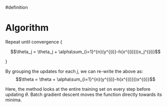 #definition 
# Algorithm
Repeat until convergence {

$$\theta_j = \theta_j + \alpha\sum_{i=1}^{n}(y^{(i)}-h(x^{(i)}))x_j^{(i)}$$

}

By grouping the updates for each $j$, we can re-write the above as: $$\theta = \theta + \alpha\sum_{i=1}^{n}(y^{(i)}-h(x^{(i)}))x^{(i)}$$

Here, the method looks at the entire training set on every step before updating $\theta$. Batch gradient descent moves the function directly towards its minima.
